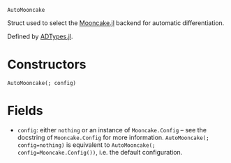 ```
AutoMooncake
```

Struct used to select the [Mooncake.jl](https://github.com/compintell/Mooncake.jl) backend for automatic differentiation.

Defined by [ADTypes.jl](https://github.com/SciML/ADTypes.jl).

# Constructors

```
AutoMooncake(; config)
```

# Fields

  * `config`: either `nothing` or an instance of `Mooncake.Config` – see the docstring of `Mooncake.Config` for more information. `AutoMooncake(; config=nothing)` is equivalent to `AutoMooncake(; config=Mooncake.Config())`, i.e. the default configuration.
